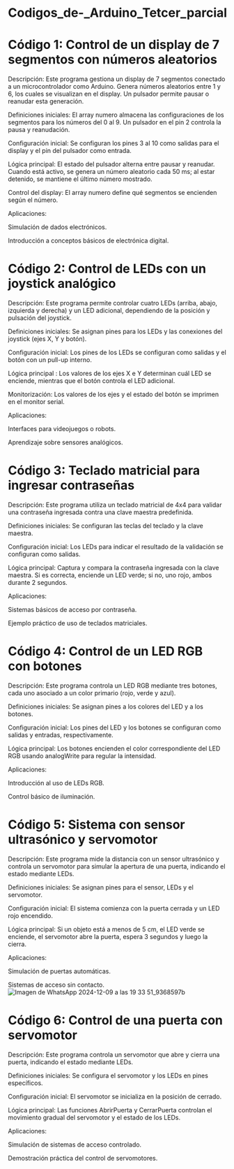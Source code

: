# Codigos_de-_Arduino_Tetcer_parcial
# Código 1: Control de un display de 7 segmentos con números aleatorios

Descripción: Este programa gestiona un display de 7 segmentos conectado a un microcontrolador como Arduino. Genera números aleatorios entre 1 y 6, los cuales se visualizan en el display. Un pulsador permite pausar o reanudar esta generación.

Definiciones iniciales: El array numero almacena las configuraciones de los segmentos para los números del 0 al 9. Un pulsador en el pin 2 controla la pausa y reanudación.

Configuración inicial: Se configuran los pines 3 al 10 como salidas para el display y el pin del pulsador como entrada.

Lógica principal: El estado del pulsador alterna entre pausar y reanudar. Cuando está activo, se genera un número aleatorio cada 50 ms; al estar detenido, se mantiene el último número mostrado.

Control del display: El array numero define qué segmentos se encienden según el número.

Aplicaciones:

Simulación de dados electrónicos.

Introducción a conceptos básicos de electrónica digital.


# Código 2: Control de LEDs con un joystick analógico

Descripción: Este programa permite controlar cuatro LEDs (arriba, abajo, izquierda y derecha) y un LED adicional, dependiendo de la posición y pulsación del joystick.

Definiciones iniciales: Se asignan pines para los LEDs y las conexiones del joystick (ejes X, Y y botón).

Configuración inicial: Los pines de los LEDs se configuran como salidas y el botón con un pull-up interno.

Lógica principal : Los valores de los ejes X e Y determinan cuál LED se enciende, mientras que el botón controla el LED adicional.

Monitorización: Los valores de los ejes y el estado del botón se imprimen en el monitor serial.

Aplicaciones:

Interfaces para videojuegos o robots.

Aprendizaje sobre sensores analógicos.

# Código 3: Teclado matricial para ingresar contraseñas

Descripción: Este programa utiliza un teclado matricial de 4x4 para validar una contraseña ingresada contra una clave maestra predefinida.

Definiciones iniciales: Se configuran las teclas del teclado y la clave maestra.

Configuración inicial: Los LEDs para indicar el resultado de la validación se configuran como salidas.

Lógica principal: Captura y compara la contraseña ingresada con la clave maestra. Si es correcta, enciende un LED verde; si no, uno rojo, ambos durante 2 segundos.

Aplicaciones:

Sistemas básicos de acceso por contraseña.

Ejemplo práctico de uso de teclados matriciales.

# Código 4: Control de un LED RGB con botones

Descripción: Este programa controla un LED RGB mediante tres botones, cada uno asociado a un color primario (rojo, verde y azul).

Definiciones iniciales: Se asignan pines a los colores del LED y a los botones.

Configuración inicial: Los pines del LED y los botones se configuran como salidas y entradas, respectivamente.

Lógica principal: Los botones encienden el color correspondiente del LED RGB usando analogWrite para regular la intensidad.

Aplicaciones:

Introducción al uso de LEDs RGB.

Control básico de iluminación.

# Código 5: Sistema con sensor ultrasónico y servomotor

Descripción: Este programa mide la distancia con un sensor ultrasónico y controla un servomotor para simular la apertura de una puerta, indicando el estado mediante LEDs.

Definiciones iniciales: Se asignan pines para el sensor, LEDs y el servomotor.

Configuración inicial: El sistema comienza con la puerta cerrada y un LED rojo encendido.

Lógica principal: Si un objeto está a menos de 5 cm, el LED verde se enciende, el servomotor abre la puerta, espera 3 segundos y luego la cierra.

Aplicaciones:

Simulación de puertas automáticas.

Sistemas de acceso sin contacto.
![Imagen de WhatsApp 2024-12-09 a las 19 33 51_9368597b](https://github.com/user-attachments/assets/4a1b206a-086a-47ba-90ed-fc9c7fff3c31)



# Código 6: Control de una puerta con servomotor

Descripción: Este programa controla un servomotor que abre y cierra una puerta, indicando el estado mediante LEDs.

Definiciones iniciales: Se configura el servomotor y los LEDs en pines específicos.

Configuración inicial: El servomotor se inicializa en la posición de cerrado.

Lógica principal: Las funciones AbrirPuerta y CerrarPuerta controlan el movimiento gradual del servomotor y el estado de los LEDs.

Aplicaciones:

Simulación de sistemas de acceso controlado.

Demostración práctica del control de servomotores.
